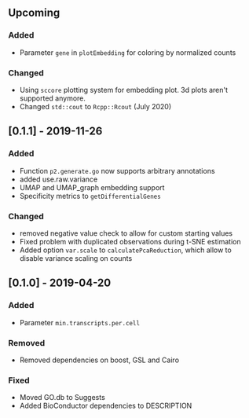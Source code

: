 ## Upcoming

### Added

- Parameter `gene` in `plotEmbedding` for coloring by normalized counts

### Changed

- Using `sccore` plotting system for embedding plot. 3d plots aren't supported anymore.
- Changed `std::cout` to `Rcpp::Rcout` (July 2020)

## [0.1.1] - 2019-11-26

### Added

- Function `p2.generate.go` now supports arbitrary annotations
- added use.raw.variance
- UMAP and UMAP_graph embedding support
- Specificity metrics to `getDifferentialGenes`

### Changed

- removed negative value check to allow for custom starting values
- Fixed problem with duplicated observations during t-SNE estimation
- Added option `var.scale` to `calculatePcaReduction`, which allow to disable variance scaling on counts

## [0.1.0] - 2019-04-20

### Added

- Parameter `min.transcripts.per.cell`

### Removed

- Removed dependencies on boost, GSL and Cairo

### Fixed

- Moved GO.db to Suggests
- Added BioConductor dependencies to DESCRIPTION
